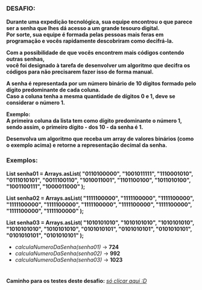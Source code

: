 #

<h3>DESAFIO:</h3>

**Durante uma expedição tecnológica, sua equipe encontrou o que parece ser a senha que lhes dá acesso a um grande tesouro digital.**
<br>
**Por sorte, sua equipe é formada pelas pessoas mais feras em programação e vocês rapidamente descobriram como decifrá-la.**

**Com a possibilidade de que vocês encontrem mais códigos contendo outras senhas,**
<br>
**você foi designado à tarefa de desenvolver um algoritmo que decifra os códigos para não precisarem fazer isso de forma manual.**

**A senha é representada por um número binário de 10 dígitos formado pelo dígito predominante de cada coluna.**
<br>
**Caso a coluna tenha a mesma quantidade de dígitos 0 e 1, deve se considerar o número 1.**

**Exemplo:**
<br>
**A primeira coluna da lista tem como dígito predominante o número 1, sendo assim, o primeiro dígito - dos 10 - da senha é 1.**

**Desenvolva um algoritmo que receba um array de valores binários (como o exemplo acima) e retorne a representação decimal da senha.**

<h3>Exemplos:</h3>

**List<String> senha01 = Arrays.asList(
"0110100000",
"1001011111",
"1110001010",
"0111010101",
"0011100110",
"1010011001",
"1101100100",
"1011010100",
"1001100111",
"1000011000"
);**

**List<String> senha02 = Arrays.asList(
"1111100000",
"1111100000",
"1111100000",
"1111100000",
"1111100000",
"1111100000",
"1111100000",
"1111100000",
"1111100000",
"1111100000"
);**

**List<String> senha03 = Arrays.asList(
  "1010101010",
  "1010101010",
  "1010101010",
  "1010101010",
  "1010101010",
  "0101010101",
  "0101010101",
  "0101010101",
  "0101010101",
  "0101010101"
);**

- _calculaNumeroDaSenha(senha01)_ → **724**
- _calculaNumeroDaSenha(senha02)_ → **992**
- _calculaNumeroDaSenha(senha03)_ → **1023**

#

**Caminho para os testes deste desafio:** [_só clicar aqui :D_](https://github.com/jeffersontavaresdm/desafios/tree/main/src/test/java/desafios/desafio_03)